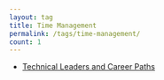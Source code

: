 ```yaml
---
layout: tag
title: Time Management
permalink: /tags/time-management/
count: 1
---
```


- [Technical Leaders and Career Paths](https://blog.alphasmanifesto.com/2022/01/01/technical-leads-and-career-paths/)
